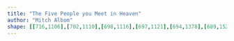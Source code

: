 ```yaml
---
title: "The Five People you Meet in Heaven"
author: "Mitch Albom"
shape: [[716,1106],[702,1110],[698,1116],[697,1121],[694,1378],[689,1528],[690,1554],[689,1628],[687,1662],[688,1678],[680,1835],[681,1842],[679,1862],[679,1916],[676,1994],[677,2021],[680,2024],[686,2026],[703,2027],[747,2027],[754,2025],[759,2017],[761,1983],[764,1827],[764,1668],[766,1658],[765,1630],[767,1609],[766,1590],[768,1575],[768,1555],[770,1548],[771,1483],[773,1463],[772,1445],[774,1420],[773,1412],[775,1396],[776,1350],[779,1327],[781,1291],[784,1188],[783,1169],[786,1126],[783,1115],[777,1111],[762,1108],[733,1106]]
---
```

